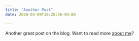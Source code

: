 ```yaml
---
title: "Another Post"
date: 2020-03-09T10:25:56-04:00

---
```


Another great post on the blog.  Want to read more [about me](/about)?